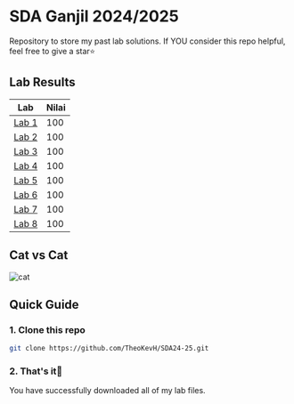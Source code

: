 # SDA Ganjil 2024/2025
Repository to store my past lab solutions. If YOU consider this repo helpful, feel free to give a star⭐

## Lab Results
| Lab | Nilai |
| -- | -- |
| [Lab 1](Lab1.java) | 100 |
| [Lab 2](Lab2.java) | 100 |
| [Lab 3](Lab3.java) | 100 |
| [Lab 4](Lab4.java) | 100 |
| [Lab 5](Lab5.java) | 100 |
| [Lab 6](Lab6.java) | 100 |
| [Lab 7](Lab7.java) | 100 |
| [Lab 8](Lab8.java) | 100 |



## Cat vs Cat
![cat](https://www.wvnstv.com/wp-content/uploads/sites/76/2023/02/image0-1.gif)

## Quick Guide

### 1. Clone this repo
```bash
git clone https://github.com/TheoKevH/SDA24-25.git
```

### 2. That's it🙏
You have successfully downloaded all of my lab files.